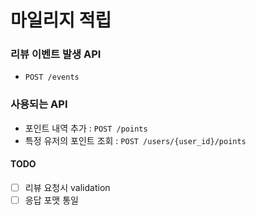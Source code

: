 # 마일리지 적립

### 리뷰 이벤트 발생 API
- `POST /events`  

### 사용되는 API
- 포인트 내역 추가 : `POST /points`
- 특정 유저의 포인트 조회 : `POST /users/{user_id}/points`

#### TODO
- [ ] 리뷰 요청시 validation
- [ ] 응답 포맷 통일
